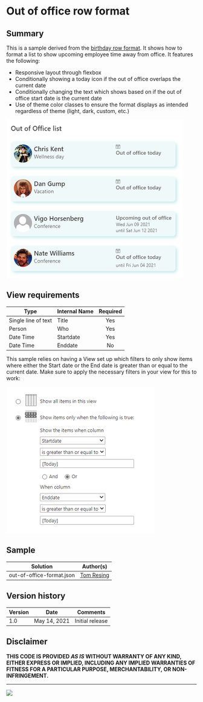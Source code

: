 # Out of office row format

## Summary
This is a sample derived from the [birthday row format](../birthday-format). It shows how to format a list to show upcoming employee time away from office. It features the following:
- Responsive layout through flexbox
- Conditionally showing a today icon if the out of office overlaps the current date
- Conditionally changing the text which shows based on if the out of office start date is the current date
- Use of theme color classes to ensure the format displays as intended regardless of theme (light, dark, custom, etc.)

![Out of Office Format Screenshot](./outOfOfficeScreenshot.png)


## View requirements

|Type|Internal Name|Required|
|---|---|:---:|
|Single line of text|Title|Yes|
|Person|Who|Yes|
|Date Time|Startdate|Yes|
|Date Time|Enddate|No|

This sample relies on having a View set up which filters to only show items where either the Start date or the End date is greater than or equal to the current date. Make sure to apply the necessary filters in your view for this to work:

![View Filter](./ViewFilter.png)

## Sample

Solution|Author(s)
--------|---------
out-of-office-format.json | [Tom Resing](https://twitter.com/resing)

## Version history

Version|Date|Comments
-------|----|--------
1.0|May 14, 2021 |Initial release

## Disclaimer
**THIS CODE IS PROVIDED *AS IS* WITHOUT WARRANTY OF ANY KIND, EITHER EXPRESS OR IMPLIED, INCLUDING ANY IMPLIED WARRANTIES OF FITNESS FOR A PARTICULAR PURPOSE, MERCHANTABILITY, OR NON-INFRINGEMENT.**

---

<img src="https://telemetry.sharepointpnp.com/sp-dev-list-formatting/view-samples/out-of-office-format" />